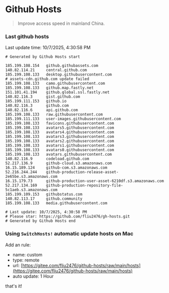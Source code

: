 # Github Hosts

> Improve access speed in mainland China.

### Last github hosts

Last update time: 10/7/2025, 4:30:58 PM

```base
# Generated by Github Hosts start 

185.199.108.154   github.githubassets.com
140.82.114.21     central.github.com
185.199.108.133   desktop.githubusercontent.com
# assets-cdn.github.com update failed
185.199.108.133   camo.githubusercontent.com
185.199.108.133   github.map.fastly.net
151.101.41.194    github.global.ssl.fastly.net
140.82.116.3      gist.github.com
185.199.111.153   github.io
140.82.116.3      github.com
140.82.116.6      api.github.com
185.199.108.133   raw.githubusercontent.com
185.199.111.133   user-images.githubusercontent.com
185.199.108.133   favicons.githubusercontent.com
185.199.108.133   avatars5.githubusercontent.com
185.199.108.133   avatars4.githubusercontent.com
185.199.108.133   avatars3.githubusercontent.com
185.199.108.133   avatars2.githubusercontent.com
185.199.108.133   avatars1.githubusercontent.com
185.199.108.133   avatars0.githubusercontent.com
185.199.108.133   avatars.githubusercontent.com
140.82.116.9      codeload.github.com
52.217.136.9      github-cloud.s3.amazonaws.com
16.15.189.124     github-com.s3.amazonaws.com
52.216.244.244    github-production-release-asset-2e65be.s3.amazonaws.com
16.15.179.73      github-production-user-asset-6210df.s3.amazonaws.com
52.217.134.169    github-production-repository-file-5c1aeb.s3.amazonaws.com
185.199.109.153   githubstatus.com
140.82.113.17     github.community
185.199.108.133   media.githubusercontent.com

# Last update: 10/7/2025, 4:30:58 PM
# Please star: https://github.com/fliu2476/gh-hosts.git
# Generated by Github Hosts end
```

### Using `SwitchHosts!` automatic update hosts on Mac
Add an rule:
- name: custom
- type: remote
- url: [https://gitee.com/fliu2476/github-hosts/raw/main/hosts](https://gitee.com/fliu2476/github-hosts/raw/main/hosts)
- auto update: 1 Hour

that's it!

